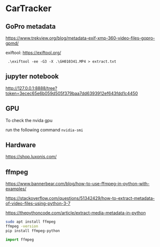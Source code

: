 # CarTracker


## GoPro metadata

<https://www.trekview.org/blog/metadata-exif-xmp-360-video-files-gopro-gpmd/>

exiftool: <https://exiftool.org/>


` .\exiftool -ee -G3 -X .\GH010341.MP4 > extract.txt`


## jupyter notebook

<http://127.0.0.1:8888/tree?token=3ecec65e6b059d505f379baa7dd6393912ef643fdd1c4450>



## GPU
To check the nvida gpu

run the following command `nvidia-smi`


## Hardware

<https://shop.luxonis.com/>


## ffmpeg

<https://www.bannerbear.com/blog/how-to-use-ffmpeg-in-python-with-examples/>

<https://stackoverflow.com/questions/51342429/how-to-extract-metadata-of-video-files-using-python-3-7>

<https://thepythoncode.com/article/extract-media-metadata-in-python>

```bash
sudo apt install ffmpeg
ffmpeg -version
pip install ffmpeg-python
```

```python
import ffmpeg
```